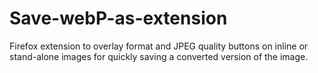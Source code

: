 # Save-webP-as-extension
Firefox extension to overlay format and JPEG quality buttons on inline or stand-alone images for quickly saving a converted version of the image.
